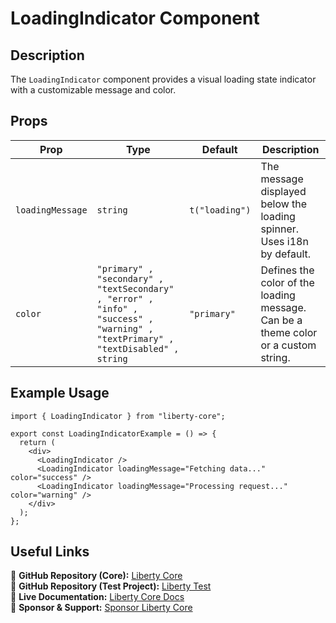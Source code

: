 # LoadingIndicator Component

## Description
The `LoadingIndicator` component provides a visual loading state indicator with a customizable message and color.

## Props

| Prop             | Type                                                                                          | Default   | Description |
|-----------------|-----------------------------------------------------------------------------------------------|-----------|-------------|
| `loadingMessage` | `string` | `t("loading")` | The message displayed below the loading spinner. Uses i18n by default. |
| `color` | `"primary" , "secondary" , "textSecondary" , "error" , "info" , "success" , "warning" , "textPrimary" , "textDisabled" , string` | `"primary"` | Defines the color of the loading message. Can be a theme color or a custom string. |

## Example Usage
```tsx
import { LoadingIndicator } from "liberty-core";

export const LoadingIndicatorExample = () => {
  return (
    <div>
      <LoadingIndicator />
      <LoadingIndicator loadingMessage="Fetching data..." color="success" />
      <LoadingIndicator loadingMessage="Processing request..." color="warning" />
    </div>
  );
};
```

## Useful Links
🔗 **GitHub Repository (Core):** [Liberty Core](https://github.com/fblettner/liberty-core/)  
🔗 **GitHub Repository (Test Project):** [Liberty Test](https://github.com/fblettner/liberty-test/)  
📖 **Live Documentation:** [Liberty Core Docs](https://docs.nomana-it.fr/liberty-core/)  
💖 **Sponsor & Support:** [Sponsor Liberty Core](https://github.com/sponsors/fblettner)  